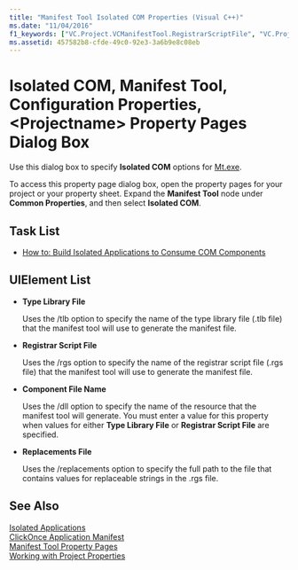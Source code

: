 ```yaml
---
title: "Manifest Tool Isolated COM Properties (Visual C++)"
ms.date: "11/04/2016"
f1_keywords: ["VC.Project.VCManifestTool.RegistrarScriptFile", "VC.Project.VCManifestTool.ComponentFileName", "VC.Project.VCManifestTool.TypeLibraryFile", "VC.Project.VCManifestTool.ReplacementsFile"]
ms.assetid: 457582b8-cfde-49c0-92e3-3a6b9e8c08eb
---
```

# Isolated COM, Manifest Tool, Configuration Properties, &lt;Projectname&gt; Property Pages Dialog Box

Use this dialog box to specify **Isolated COM** options for [Mt.exe](https://msdn.microsoft.com/library/aa375649).

To access this property page dialog box, open the property pages for your project or your property sheet. Expand the **Manifest Tool** node under **Common Properties**, and then select **Isolated COM**.

## Task List

- [How to: Build Isolated Applications to Consume COM Components](../build/how-to-build-isolated-applications-to-consume-com-components.md)

## UIElement List

- **Type Library File**

   Uses the /tlb option to specify the name of the type library file (.tlb file) that the manifest tool will use to generate the manifest file.

- **Registrar Script File**

   Uses the /rgs option to specify the name of the registrar script file (.rgs file) that the manifest tool will use to generate the manifest file.

- **Component File Name**

   Uses the /dll option to specify the name of the resource that the manifest tool will generate. You must enter a value for this property when values for either **Type Library File** or **Registrar Script File** are specified.

- **Replacements File**

   Uses the /replacements option to specify the full path to the file that contains values for replaceable strings in the .rgs file.

## See Also

[Isolated Applications](/windows/desktop/SbsCs/isolated-applications)<br>
[ClickOnce Application Manifest](/visualstudio/deployment/clickonce-application-manifest)<br>
[Manifest Tool Property Pages](../ide/manifest-tool-property-pages.md)<br>
[Working with Project Properties](../build/working-with-project-properties.md)